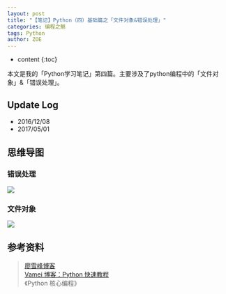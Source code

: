 ```yaml
---
layout: post
title: "【笔记】Python（四）基础篇之「文件对象&错误处理」"
categories: 编程之魅
tags: Python
author: ZOE
---
```


* content
{:toc}

本文是我的「Python学习笔记」第四篇。主要涉及了python编程中的「文件对象」&「错误处理」。




## Update Log
- 2016/12/08
- 2017/05/01

## 思维导图

### 错误处理
![](https://raw.githubusercontent.com/woaielf/woaielf.github.io/master/_posts/Pic/1612/161208-1.png)

### 文件对象
![](https://raw.githubusercontent.com/woaielf/woaielf.github.io/master/_posts/Pic/1612/161208-2.png)



## 参考资料
> [廖雪峰博客](http://www.liaoxuefeng.com/wiki/001374738125095c955c1e6d8bb493182103fac9270762a000) <br>
[Vamei 博客：Python 快速教程](http://www.cnblogs.com/vamei/archive/2012/09/13/2682778.html) <br>
《Python 核心编程》


